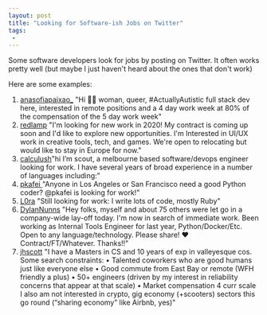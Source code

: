 ```yaml
---
layout: post
title: "Looking for Software-ish Jobs on Twitter"
tags:
 -
---
```



Some software developers look for jobs by posting on Twitter. It often works pretty well (but maybe I just haven't heard about the ones that don't work)

Here are some examples:

1. [anasofiapaixao_](https://twitter.com/anasofiapaixao_/status/1203627100525223936)
"Hi 👋🏽 woman, queer, #ActuallyAutistic full stack dev here, interested in remote positions and a 4 day work week at 80% of the compensation of the 5 day work week"
1. [redlamp](https://twitter.com/redlamp/status/1202590065228222465) "I'm looking for new work in 2020!
My contract is coming up soon and I'd like to explore new opportunities. I'm Interested in UI/UX work in creative tools, tech, and games. We're open to relocating but would like to stay in Europe for now."
1. [calculush](https://twitter.com/calculush/status/1201284356397862915)"hi I’m scout, a melbourne based software/devops engineer looking for work. I have several years of broad experience in a number of languages including:"
1. [pkafei
](https://twitter.com/pydanny/status/571406828799729664) "Anyone in Los Angeles or San Francisco need a good Python coder? @pkafei is looking for work!"
1. [L0ra](https://twitter.com/yuckf001/status/1200804573495074816) "Still looking for work: I write lots of code, mostly Ruby"
1. [DylanNunns](https://twitter.com/DylanNunns/status/1204868470292320262) "Hey folks, myself and about 75 others were let go in a company-wide lay-off today. I'm now in search of immediate work. Been working as Internal Tools Engineer for last year, Python/Docker/Etc. Open to any language/technology. Please share! ♥️ Contract/FT/Whatever. Thanks!!"
1. [jhscott](https://twitter.com/jhscott/status/1207390169415868416) "I have a Masters in CS and 10 years of exp in valleyesque cos.
Some search constraints:
• Talented coworkers who are good humans just like everyone else
• Good commute from East Bay or remote (WFH friendly a plus)
• 50+ engineers (driven by my interest in reliability concerns that appear at that scale)
• Market compensation 4 curr scale
I also am not interested in crypto, gig economy (+scooters) sectors this go round (“sharing economy” like Airbnb, yes)"
